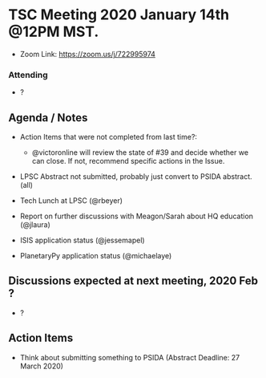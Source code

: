 # TSC Meeting 2020 January 14th @12PM MST.
- Zoom Link: https://zoom.us/j/722995974

### Attending
- ?

## Agenda / Notes
- Action Items that were not completed from last time?:
	- @victoronline will review the state of #39 and decide whether we can close. If not, recommend specific actions in the Issue.

- LPSC Abstract not submitted, probably just convert to PSIDA abstract. (all)

- Tech Lunch at LPSC (@rbeyer)

- Report on further discussions with Meagon/Sarah about HQ education (@jlaura)

- ISIS application status (@jessemapel)	

- PlanetaryPy application status (@michaelaye)


## Discussions expected at next meeting, 2020 Feb ?
- ?


## Action Items
- Think about submitting something to PSIDA (Abstract Deadline: 27 March 2020)
